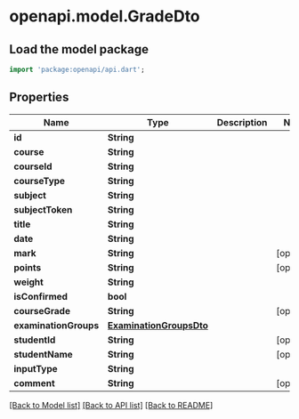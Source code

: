 # openapi.model.GradeDto

## Load the model package
```dart
import 'package:openapi/api.dart';
```

## Properties
Name | Type | Description | Notes
------------ | ------------- | ------------- | -------------
**id** | **String** |  | 
**course** | **String** |  | 
**courseId** | **String** |  | 
**courseType** | **String** |  | 
**subject** | **String** |  | 
**subjectToken** | **String** |  | 
**title** | **String** |  | 
**date** | **String** |  | 
**mark** | **String** |  | [optional] 
**points** | **String** |  | [optional] 
**weight** | **String** |  | 
**isConfirmed** | **bool** |  | 
**courseGrade** | **String** |  | [optional] 
**examinationGroups** | [**ExaminationGroupsDto**](ExaminationGroupsDto.md) |  | 
**studentId** | **String** |  | [optional] 
**studentName** | **String** |  | [optional] 
**inputType** | **String** |  | 
**comment** | **String** |  | [optional] 

[[Back to Model list]](../README.md#documentation-for-models) [[Back to API list]](../README.md#documentation-for-api-endpoints) [[Back to README]](../README.md)


